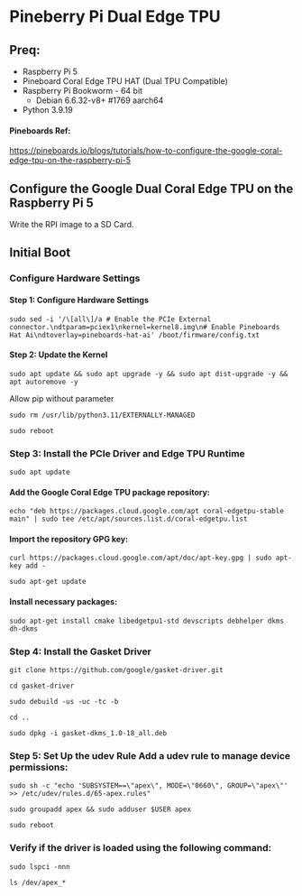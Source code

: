 # Pineberry Pi Dual Edge TPU

## Preq:
- Raspberry Pi 5
- Pineboard Coral Edge TPU HAT (Dual TPU Compatible)
- Raspberry Pi Bookworm - 64 bit
  - Debian 6.6.32-v8+ #1769 aarch64
- Python 3.9.19

#### Pineboards Ref:

https://pineboards.io/blogs/tutorials/how-to-configure-the-google-coral-edge-tpu-on-the-raspberry-pi-5


## Configure the Google Dual Coral Edge TPU on the Raspberry Pi 5

Write the RPI image to a SD Card. 

## Initial Boot
### Configure Hardware Settings
#### Step 1: Configure Hardware Settings

```
sudo sed -i '/\[all\]/a # Enable the PCIe External connector.\ndtparam=pciex1\nkernel=kernel8.img\n# Enable Pineboards Hat Ai\ndtoverlay=pineboards-hat-ai' /boot/firmware/config.txt
```

#### Step 2: Update the Kernel

```
sudo apt update && sudo apt upgrade -y && sudo apt dist-upgrade -y && apt autoremove -y
```

Allow pip without parameter
```
sudo rm /usr/lib/python3.11/EXTERNALLY-MANAGED

sudo reboot
```

### Step 3: Install the PCIe Driver and Edge TPU Runtime
```
sudo apt update
```

#### Add the Google Coral Edge TPU package repository:
```
echo "deb https://packages.cloud.google.com/apt coral-edgetpu-stable main" | sudo tee /etc/apt/sources.list.d/coral-edgetpu.list
```

#### Import the repository GPG key:
```
curl https://packages.cloud.google.com/apt/doc/apt-key.gpg | sudo apt-key add -

sudo apt-get update
```

#### Install necessary packages:
```
sudo apt-get install cmake libedgetpu1-std devscripts debhelper dkms dh-dkms
```

### Step 4: Install the Gasket Driver
```
git clone https://github.com/google/gasket-driver.git

cd gasket-driver

sudo debuild -us -uc -tc -b

cd ..

sudo dpkg -i gasket-dkms_1.0-18_all.deb
```

### Step 5: Set Up the udev Rule Add a udev rule to manage device permissions:
```
sudo sh -c "echo 'SUBSYSTEM==\"apex\", MODE=\"0660\", GROUP=\"apex\"' >> /etc/udev/rules.d/65-apex.rules"

sudo groupadd apex && sudo adduser $USER apex

sudo reboot
```

### Verify if the driver is loaded using the following command:
```
sudo lspci -nnn

ls /dev/apex_*
```
